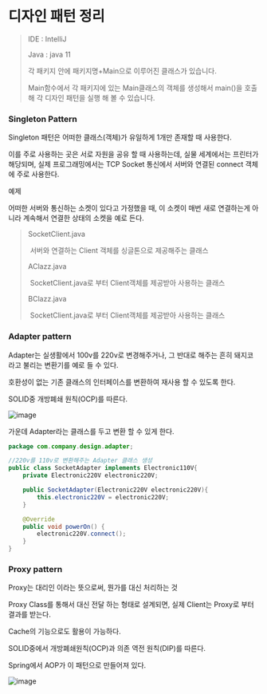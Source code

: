 # 디자인 패턴 정리

> IDE : IntelliJ
>
> Java : java 11
>
> 각 패키지 안에 패키지명+Main으로 이루어진 클래스가 있습니다.
>
> Main함수에서 각 패키지에 있는 Main클래스의 객체를 생성해서 main()을 호출해 각 디자인 패턴을 실행 해 볼 수 있습니다.

### Singleton Pattern

Singleton 패턴은 어떠한 클래스(객체)가 유일하게 1개만 존재할 때 사용한다.

이를 주로 사용하는 곳은 서로 자원을 공유 할 때 사용하는데, 실물 세계에서는 프린터가 해당되며, 실제 프로그래밍에서는 TCP Socket 통신에서 서버와 연결된 connect 객체에 주로 사용한다.

예제

어떠한 서버와 통신하는 소켓이 있다고 가정했을 때, 이 소켓이 매번 새로 연결하는게 아니라 계속해서 연결한 상태의 소켓을 예로 든다.

> SocketClient.java
>
> ​	서버와 연결하는 Client 객체를 싱글톤으로 제공해주는 클래스
>
> AClazz.java
>
> ​	SocketClient.java로 부터 Client객체를 제공받아 사용하는 클래스
>
> BClazz.java
>
> ​	SocketClient.java로 부터 Client객체를 제공받아 사용하는 클래스



### Adapter pattern

Adapter는 실생활에서 100v를 220v로 변경해주거나, 그 반대로 해주는 흔히 돼지코 라고 불리는 변환기를 예로 들 수 있다.

호환성이 없는 기존 클래스의 인터페이스를 변환하여 재사용 할 수 있도록 한다.

SOLID중 개방폐쇄 원칙(OCP)를 따른다.

![image](https://user-images.githubusercontent.com/54675591/152748231-2acfe7bb-af7b-4c65-8cd9-6b28cb552cc9.png)

가운데 Adapter라는 클래스를 두고 변환 할 수 있게 한다.

```java
package com.company.design.adapter;

//220v를 110v로 변환해주는 Adapter 클래스 생성
public class SocketAdapter implements Electronic110V{
    private Electronic220V electronic220V;

    public SocketAdapter(Electronic220V electronic220V){
        this.electronic220V = electronic220V;
    }

    @Override
    public void powerOn() {
        electronic220V.connect();
    }
}

```

### Proxy pattern

Proxy는 대리인 이라는 뜻으로써, 뭔가를 대신 처리하는 것

Proxy Class를 통해서 대신 전달 하는 형태로 설계되면, 실제 Client는 Proxy로 부터 결과를 받는다.

Cache의 기능으로도 활용이 가능하다.

SOLID중에서 개방폐쇄원칙(OCP)과 의존 역전 원칙(DIP)를 따른다.

Spring에서 AOP가 이 패턴으로 만들어져 있다.

![image](https://user-images.githubusercontent.com/54675591/152752447-27bfd71f-7415-4f41-8b90-67076d0274e1.png)

